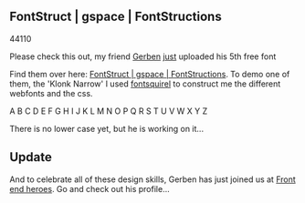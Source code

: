 <article><h2>FontStruct | gspace | FontStructions</h2><time><span class="day">4</span><span class="month">4</span><span class="year">110</span></time><style> @font-face { 	font-family: 'KlonkNarrowRegular'; 	src: url('klonk_narrow-webfont.eot'); 	src: local('☺'), url('http://wnas.nl/fonts/klonk-narrow/klonk_narrow-webfont.woff') format('woff'), url('http://wnas.nl/fonts/klonk-narrow/klonk_narrow-webfont.ttf') format('truetype'), url('http://wnas.nl/fonts/klonk-narrow/klonk_narrow-webfont.svg#webfont375M4f7l') format('svg'); 	font-weight: normal; 	font-style: normal; } .wrapper .klonk-narrow { font-family: KlonkNarrowRegular; font-size:36px;letter-spacing:1em;line-height:2em} </style><p>Please check this out, my friend <a href="http://g-mag.nl">Gerben</a> <a href="http://twitter.com/DaDesignDoctorG/statuses/13868496324">just</a> uploaded his 5th free font</p><p>Find them over here: <a href="http://fontstruct.fontshop.com/fontstructors/gspace">FontStruct | gspace | FontStructions</a>. To demo one of them, the 'Klonk Narrow' I used <a href="http://www.fontsquirrel.com/fontface/generator">fontsquirel</a> to construct me the different webfonts and the css.</p><p class="klonk-narrow">A B C D E F G H I J K L M N O P Q R S T U V W X Y Z</p><p>There is no lower case yet, but he is working on it...</p><h2>Update</h2><p>And to celebrate all of these design skills, Gerben has just joined us at <a href="http://frontendheroes.com/#gerben">Front end heroes</a>. Go and check out his profile...</p></article>